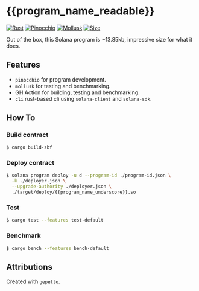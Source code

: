 # {{program_name_readable}}

[![Rust](https://img.shields.io/badge/Rust-000000?style=for-the-badge&logo=rust&logoColor=white)](https://www.rust-lang.org/)
[![Pinocchio](https://img.shields.io/badge/Pinocchio-FF6B6B?style=for-the-badge&logo=rust&logoColor=white)](https://github.com/anza-xyz/pinocchio)
[![Mollusk](https://img.shields.io/badge/Mollusk-2A7A7A?style=for-the-badge&logo=rust&logoColor=white)](https://github.com/anza-xyz/mollusk)
[![Size](https://img.shields.io/badge/Size-13.85kb-AEFF23?style=for-the-badge&logoColor=white)](https://github.com/anza-xyz/pinocchio)

Out of the box, this Solana program is ~13.85kb, impressive size for what it does.

## Features

- `pinocchio` for program development.
- `mollusk` for testing and benchmarking.
- GH Action for building, testing and benchmarking.
- `cli` rust-based cli using `solana-client` and `solana-sdk`.

## How To

### Build contract

```sh
$ cargo build-sbf
```

### Deploy contract

```sh
$ solana program deploy -u d --program-id ./program-id.json \
  -k ./deployer.json \
  --upgrade-authority ./deployer.json \
  ./target/deploy/{{program_name_underscore}}.so
```

### Test

```sh
$ cargo test --features test-default
```

### Benchmark

```sh
$ cargo bench --features bench-default
```

## Attributions

Created with `gepetto`.

